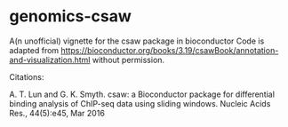 # genomics-csaw
A(n unofficial) vignette for the csaw package in bioconductor
Code is adapted from https://bioconductor.org/books/3.19/csawBook/annotation-and-visualization.html without permission.

Citations:

A. T. Lun and G. K. Smyth. csaw: a Bioconductor package for differential binding analysis of ChIP-seq data using sliding windows. Nucleic Acids Res., 44(5):e45, Mar 2016
